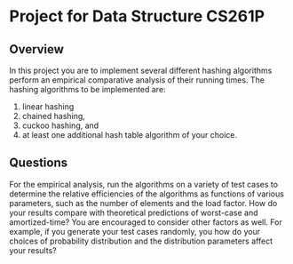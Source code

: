 # Project for Data Structure CS261P

## Overview

In this project you are to implement several different hashing algorithms perform an empirical comparative analysis of their running times. The hashing algorithms to be implemented are:

1. linear hashing
2. chained hashing,
3. cuckoo hashing, and
4. at least one additional hash table algorithm of your choice.

## Questions

For the empirical analysis, run the algorithms on a variety of test cases to determine the relative efficiencies of the algorithms as functions of various parameters, such as the number of elements and the load factor. How do your results compare with theoretical predictions of worst-case and amortized-time? You are encouraged to consider other factors as well. For example, if you generate your test cases randomly, you how do your choices of probability distribution and the distribution parameters affect your results?


